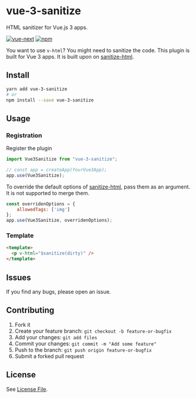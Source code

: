 # vue-3-sanitize

HTML sanitizer for Vue.js 3 apps.

[![vue-next](https://img.shields.io/badge/vue-next-brightgreen.svg)](https://github.com/vuejs/vue-next) [![npm](https://img.shields.io/npm/v/vue-3-sanitize.svg?style=flat-square)](https://npmjs.org/package/vue-3-sanitize)

You want to use `v-html`? You might need to sanitize the code. This plugin is built for Vue 3 apps. It is built upon on [sanitize-html](https://github.com/punkave/sanitize-html).

## Install

```bash
yarn add vue-3-sanitize
# or
npm install --save vue-3-sanitize
```

## Usage

### Registration

Register the plugin

``` js
import Vue3Sanitize from "vue-3-sanitize";

// const app = createApp(YourVue3App);
app.use(Vue3Sanitize);
```

To override the default options of [sanitize-html](https://www.npmjs.com/package/sanitize-html), pass them as an argument. It is not supported to merge them.

``` js
const overridenOptions = {
    allowedTags: ['img']
};
app.use(Vue3Sanitize, overridenOptions);
```

### Template

```html
<template>
  <p v-html="$sanitize(dirty)" />
</template>
```

## Issues

If you find any bugs, please open an issue.

## Contributing

1. Fork it
1. Create your feature branch: `git checkout -b feature-or-bugfix`
1. Add your changes: `git add files`
1. Commit your changes: `git commit -m "Add some feature"`
1. Push to the branch: `git push origin feature-or-bugfix`
1. Submit a forked pull request

## License

See [License File](LICENSE.md).

